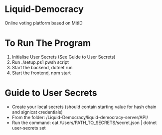# Liquid-Democracy
Online voting platform based on MitID 

# To Run The Program
1. Initialise User Secrets (See Guide to User Secrets)
2. Run ./setup.ps1 pwsh script
3. Start the backend, dotnet run
4. Start the frontend, npm start

# Guide to User Secrets
- Create your local secrets (should contain starting value for hash chain and signicat credentials)
- From the folder: /Liquid-Democracy/liquid-democracy-server/API/
- Run the command: cat /Users/PATH_TO_SECRETS/secret.json | dotnet user-secrets set
